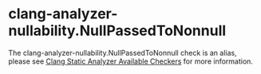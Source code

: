 # clang-analyzer-nullability.NullPassedToNonnull

The clang-analyzer-nullability.NullPassedToNonnull check is an alias,
please see [Clang Static Analyzer Available
Checkers](https://clang.llvm.org/docs/analyzer/checkers.html#nullability-nullpassedtononnull)
for more information.
